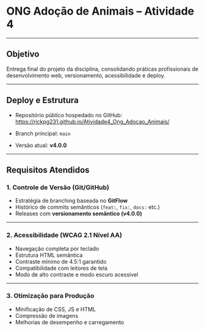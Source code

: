 # ONG Adoção de Animais – Atividade 4

---

## Objetivo
Entrega final do projeto da disciplina, consolidando práticas profissionais de desenvolvimento web, versionamento, acessibilidade e deploy.

---

## Deploy e Estrutura
- Repositório público hospedado no GitHub:  
  https://rickpg231.github.io/Atividade4_Ong_Adocao_Animais/

- Branch principal: `main`  
- Versão atual: **v4.0.0**

---

## Requisitos Atendidos
### 1. Controle de Versão (Git/GitHub)
- Estratégia de branching baseada no **GitFlow**
- Histórico de commits semânticos (`feat:`, `fix:`, `docs:` etc.)
- Releases com **versionamento semântico (v4.0.0)**

---

### 2. Acessibilidade (WCAG 2.1 Nível AA)
- Navegação completa por teclado
- Estrutura HTML semântica
- Contraste mínimo de 4.5:1 garantido
- Compatibilidade com leitores de tela
- Modo de alto contraste e modo escuro acessível

---

### 3. Otimização para Produção
- Minificação de CSS, JS e HTML
- Compressão de imagens
- Melhorias de desempenho e carregamento
